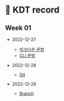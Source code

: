 # 👀 KDT record

## Week 01
  - 2022-12-27
    - [마크다운 문법](Week_01/markdown.md)
    - [CLI 문법](Week_01/CLI.md)

  - 2022-12-28
    - [Git](Week_01/git.md)
  
  - 2022-12-29
    - [Branch](Week_01/Branch.md)